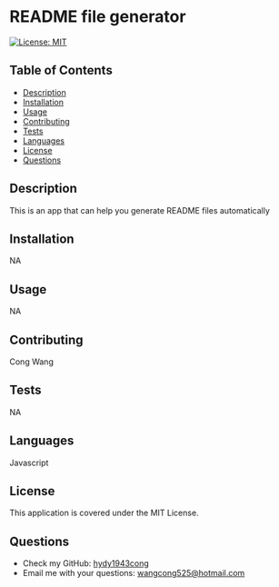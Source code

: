 
# README file generator

[![License: MIT](https://img.shields.io/badge/License-MIT-yellow.svg)](https://opensource.org/licenses/MIT)

## Table of Contents
- [Description](#description)
- [Installation](#installation)
- [Usage](#usage)
- [Contributing](#contributing)
- [Tests](#tests)
- [Languages](#languages)
- [License](#license)
- [Questions](#questions)

## Description
This is an app that can help you generate README files automatically

## Installation
NA

## Usage
NA

## Contributing
Cong Wang

## Tests
NA

## Languages
Javascript

## License
This application is covered under the MIT License.

## Questions
- Check my GitHub: [hydy1943cong](https://github.com/hydy1943cong)
- Email me with your questions: wangcong525@hotmail.com
    
